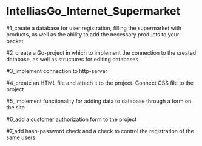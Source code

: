 # IntelliasGo_Internet_Supermarket

#1_create a database for user registration, filling the supermarket with products, as well as the ability to add the necessary products to your backet

#2_create a Go-project in which to implement the connection to the created database, as well as structures for editing databases

#3_implement connection to http-server

#4_create an HTML file and attach it to the project. Connect CSS file to the project

#5_implement functionality for adding data to database through a form on the site

#6_add a customer authorization form to the project 

#7_add hash-password check and a check to control the registration of the same users